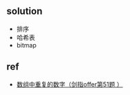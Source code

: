 
## solution
+ 排序
+ 哈希表
+ bitmap

## ref
+ [数组中重复的数字（剑指offer第51题 ）](https://blog.csdn.net/alan_gaohaodong/article/details/84965323)